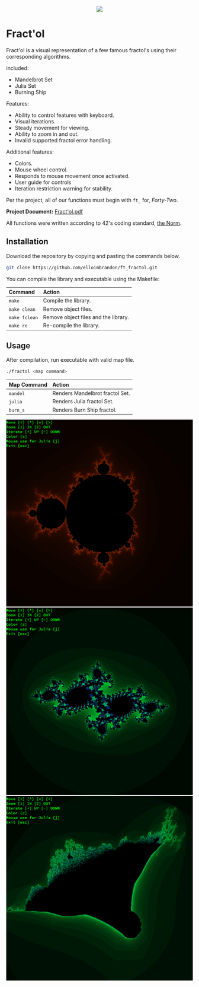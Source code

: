 <p align="center">
  <div align="center">
   <img src="assets/images/julia-gif.gif" width="425px"</img><br>
  </div>
</p>

# Fract'ol

Fract'ol is a visual representation of a few famous fractol's using their corresponding algorithms.

included:

- Mandelbrot Set
- Julia Set
- Burning Ship

Features:

- Ability to control features with keyboard.
- Visual iterations.
- Steady movement for viewing.
- Ability to zoom in and out.
- Invalid supported fractol error handling.

Additional features:

- Colors.
- Mouse wheel control.
- Responds to mouse movement once activated.
- User guide for controls
- Iteration restriction warning for stability.

Per the project, all of our functions must begin with ```ft_``` for, _Forty-Two_.

**Project Document:**
[Fract'ol.pdf](https://github.com/elloimbrandon/ft_fractol/blob/master/docs/en.subject.pdf)

All functions were written according to 42's coding standard,
[the Norm](https://github.com/elloimbrandon/ft_fractol/blob/master/docs/norme.en.pdf).


## Installation

Download the repository by copying and pasting the commands below.

```bash
git clone https://github.com/elloimbrandon/ft_fractol.git

```

You can compile the library and executable using the Makefile:

Command       |  Action
:-------------|:-------------
`make`        | Compile the library.
`make clean`  | Remove object files.
`make fclean` | Remove object files and the library.
`make re`     | Re-compile the library.

## Usage

After compilation, run executable with valid map file.

```bash
./fractol <map command>
```

Map Command   |  Action
:-------------|:-------------
`mandel`      | Renders Mandelbrot fractol Set.
`julia`       | Renders Julia fractol Set.
`burn_s`      | Renders Burn Ship fractol.

![Mandelbrot](assets/images/mandelbrot-open.png)
![Julia](assets/images/julia-open.png)
![Burning Ship](assets/images/burningship-open.png)